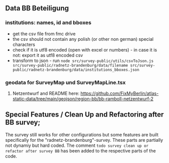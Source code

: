 ## Data BB Beteiligung

### institutions: names, id and bboxes

- get the csv file from fmc drive
- the csv should not contain any polish (or other non german) special characters
- check if it is utf8 encoded (open with excel or numbers) - in case it is not: export it as utf8 encoded csv
- transform to json - run `node src/survey-public/utils/csvToJson.js src/survey-public/radnetz-brandenburg/data/filename src/survey-public/radnetz-brandenburg/data/institutions_bboxes.json`

### geodata for SurveyMap und SurveyMapLine.tsx

1. Netzentwurf and README here: https://github.com/FixMyBerlin/atlas-static-data/tree/main/geojson/region-bb/bb-ramboll-netzentwurf-2

## Special Features / Clean Up and Refactoring after BB survey;

The survey still works for other configurations but some features are built specifically for the "radnetz-brandenburg"-survey. These parts are partially not dynamiy but hard coded. The comment `todo survey clean up or refactor after survey BB` has been added to the respective parts of the code.
